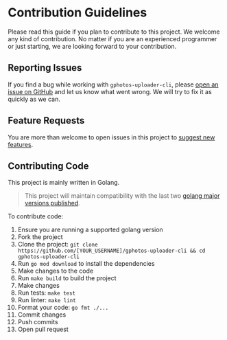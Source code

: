 # Contribution Guidelines
Please read this guide if you plan to contribute to this project. We welcome any kind of contribution. No matter if you are an experienced programmer or just starting, we are looking forward to your contribution.

## Reporting Issues
If you find a bug while working with `gphotos-uploader-cli`, please [open an issue on GitHub](https://github.com/gphotosuploader/gphotos-uploader-cli/issues/new?assignees=pacoorozco&labels=bug&template=bug_report.md) and let us know what went wrong. We will try to fix it as quickly as we can.

## Feature Requests
You are more than welcome to open issues in this project to [suggest new features](https://github.com/gphotosuploader/gphotos-uploader-cli/issues/new?assignees=&labels=feature+request&template=feature_request.md).

## Contributing Code
This project is mainly written in Golang.

> This project will maintain compatibility with the last two [golang major versions published](https://go.dev/doc/devel/release).

To contribute code:
1. Ensure you are running a supported golang version
1. Fork the project
1. Clone the project: `git clone https://github.com/[YOUR_USERNAME]/gphotos-uploader-cli && cd gphotos-uploader-cli`
1. Run `go mod download` to install the dependencies
1. Make changes to the code
1. Run `make build` to build the project
1. Make changes
1. Run tests: `make test`
1. Run linter: `make lint`
1. Format your code: `go fmt ./...`
1. Commit changes
1. Push commits
1. Open pull request

